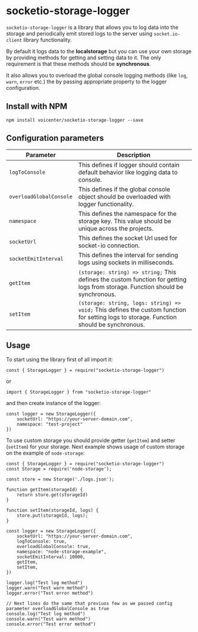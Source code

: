 # socketio-storage-logger
`socketio-storage-logger` is a library that allows you to log data into the storage and periodically emit stored logs to the server using `socket.io-client` library functionality.

By default it logs data to the **localstorage** but you can use your own storage by providing methods for getting and setting data to it. The only requirement is that these methods should be **synchronous**.

It also allows you to overload the global console logging methods (like `log`, `warn`, `error` etc.) the by passing appropriate property to the logger configuration.

## Install with NPM
```
npm install voicenter/socketio-storage-logger --save
```

## Configuration parameters

Parameter | Description |
--- | --- |
`logToConsole` | This defines if logger should contain default behavior like logging data to console.
`overloadGlobalConsole` | This defines if the global console object should be overloaded with logger functionality.
`namespace` | This defines the namespace for the storage key. This value should be unique across the projects.
`socketUrl` | This defines the socket Url used for socket-io connection.
`socketEmitInterval` | This defines the interval for sending logs using sockets in milliseconds.
`getItem` | `(storage: string) => string;` This defines the custom function for getting logs from storage. Function should be synchronous.
`setItem` | `(storage: string, logs: string) => void;` This defines the custom function for setting logs to storage. Function should be synchronous.

## Usage

To start using the library first of all import it:

```
const { StorageLogger } = require("socketio-storage-logger")
```

or 

```
import { StorageLogger } from "socketio-storage-logger"
```

and then create instance of the logger:

```
const logger = new StorageLogger({
    socketUrl: "https://your-server-domain.com",
    namespace: "test-project"
})
```

To use custom storage you should provide getter (`getItem`) and setter (`setItem`) for your storage. Next example shows usage of custom storage on the example of `node-storage`:
```
const { StorageLogger } = require("socketio-storage-logger")
const Storage = require('node-storage');

const store = new Storage('./logs.json');

function getItem(storageId) {
    return store.get(storageId)
}

function setItem(storageId, logs) {
    store.put(storageId, logs);
}

const logger = new StorageLogger({
    socketUrl: "https://your-server-domain.com",
    logToConsole: true,
    overloadGlobalConsole: true,
    namespace: "node-storage-example",
    socketEmitInterval: 10000,
    getItem,
    setItem,
})

logger.log("Test log method")
logger.warn("Test warn method")
logger.error("Test error method")

// Next lines do the same that previuos few as we passed config parameter overloadGlobalConsole as true
console.log("Test log method")
console.warn("Test warn method")
console.error("Test error method")
```
